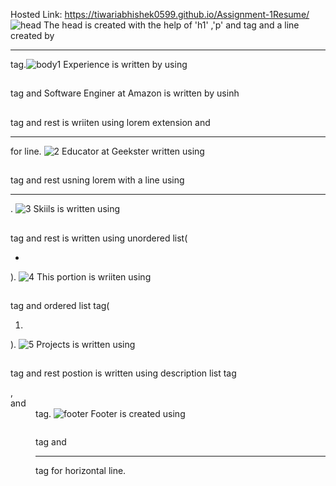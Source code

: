 Hosted Link: https://tiwariabhishek0599.github.io/Assignment-1Resume/
![head](https://github.com/tiwariabhishek0599/Assignment-1Resume/assets/118967913/8d5fedd5-785a-41fb-8fe1-93c8ca0a8dc7)
The head is created with the help of 'h1' ,'p' and <a href=""></a>tag and a line created by <hr> tag.![body1](https://github.com/tiwariabhishek0599/Assignment-1Resume/assets/118967913/93ce5007-424e-4916-a59b-5708686cb0f4)
Experience is written by using <h2></h2> tag and Software Enginer at Amazon is written by usinh <h2></h2> tag and rest is wriiten using lorem extension and <hr> for line.
![2](https://github.com/tiwariabhishek0599/Assignment-1Resume/assets/118967913/f4f0d245-4a02-4833-a511-e048a544bfe4)
Educator at Geekster written using <h2></h2> tag and rest usning lorem with a line using <hr>.
![3](https://github.com/tiwariabhishek0599/Assignment-1Resume/assets/118967913/6fae625f-9784-4775-8bc0-c412c935b601)
Skiils is written using <h2></h2> tag and rest is written using unordered list(<ul><li></li></ul>).
![4](https://github.com/tiwariabhishek0599/Assignment-1Resume/assets/118967913/a1fd2a81-7574-4789-b100-cf497a6a0824)
This portion is wriiten using <h2></h2> tag and ordered list tag(<ol><li></li></ol>).
![5](https://github.com/tiwariabhishek0599/Assignment-1Resume/assets/118967913/69e783a3-7de2-4aaa-9e45-e8bcdf9bfc62)
Projects is written using <h2></h2> tag and rest postion is written using description list tag<dl>,<dt> and<dd> tag.
![footer](https://github.com/tiwariabhishek0599/Assignment-1Resume/assets/118967913/1f037e6f-3630-4140-a42e-3b517e96fa2e)
Footer is created using <pre></pre> tag and <hr> tag for horizontal line.
